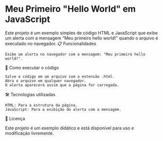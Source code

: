 # Meu Primeiro "Hello World" em JavaScript

Este projeto é um exemplo simples de código HTML e JavaScript que exibe um alerta com a mensagem "Meu primeiro hello world!" quando o arquivo é executado no navegador.
📋 Funcionalidades

    Exibe um alerta no navegador com a mensagem: "Meu primeiro hello world!".

🚀 Como executar o código

    Salve o código em um arquivo com a extensão .html.
    Abra o arquivo em qualquer navegador.
    O alerta aparecerá assim que a página for carregada.

🛠️ Tecnologias utilizadas

    HTML: Para a estrutura da página.
    JavaScript: Para a exibição do alerta com a mensagem.

📄 Licença

Este projeto é um exemplo didático e está disponível para uso e modificação livremente.
